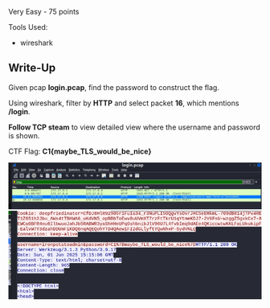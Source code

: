 Very Easy - 75 points

Tools Used:
* wireshark

## Write-Up
Given pcap **login.pcap**, find the password to construct the flag. 

Using wireshark, filter by **HTTP** and select packet **16**, which mentions **/login**. 

**Follow TCP steam** to view detailed view where the username and password is shown.

CTF Flag: **C1{maybe_TLS_would_be_nice}**

![wireshark packet](../images/Packet_Whisperer1.png)
![wireshark packet](../images/Packet_Whisperer2.png)